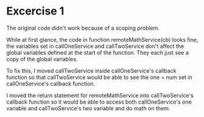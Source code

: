 # Excercise 1
The original code didn't work because of a scoping problem.  

While at first glance, the code in function remoteMathService(cb) looks fine, the variables set in callOneService and callTwoService don't affect the global variables defined at the start of the function. They each just see a copy of the global variables. 

To fix this, I moved callTwoService inside callOneService's callback function so that callTwoService would be able to see the one = num set in callOneService's callback function.  

I moved the return statement for remoteMathService into callTwoService's callback function so it would be able to access both callOneService's one variable and callTwoService's two variable and do math on them.